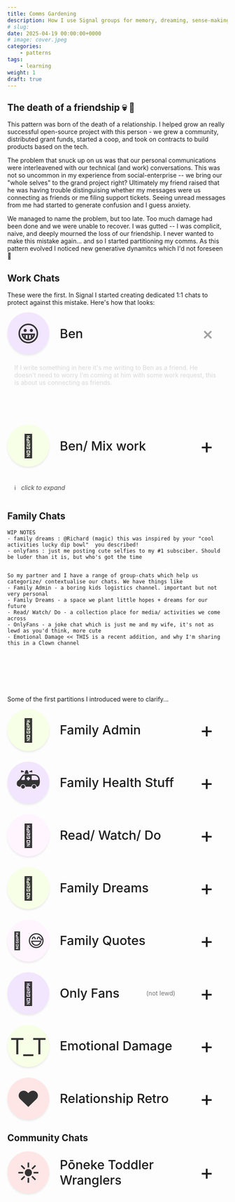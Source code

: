 ```yaml
---
title: Comms Gardening
description: How I use Signal groups for memory, dreaming, sense-making, coherance.
# slug:
date: 2025-04-19 00:00:00+0000
# image: cover.jpeg
categories:
    - patterns
tags:
    - learning
weight: 1
draft: true
---
```


## The death of a friendship :skull: :seedling:

This pattern was born of the death of a relationship. I helped grow an really
successful open-source project with this person - we grew a community,
distributed grant funds, started a coop, and took on contracts to build products
based on the tech. 

The problem that snuck up on us was that our personal communications were
interleavened with our technical (and work) conversations. This was not so
uncommon in my experience from social-enterprise -- we bring our "whole selves"
to the grand project right? Ultimately my friend raised that he was having trouble
distinguising whether my messages were us connecting as friends or me filing
support tickets. Seeing unread messages from me had started to generate
confusion and I guess anxiety.

We managed to name the problem, but too late. Too much damage had been done and
we were unable to recover. I was gutted -- I was complicit, naive, and deeply
mourned the loss of our friendship. I never wanted to make this mistake again...
and so I started partitioning my comms. As this pattern evolved I noticed new
generative dynamitcs which I'd not foreseen :seedling:


## Work Chats

These were the first. In Signal I started creating dedicated 1:1 chats to
protect against this mistake. Here's how that looks:

<div class='chats'>
  <details open="">
    <summary>
      <div class='icon'>😀</div>
      <div class='title'>Ben</div>
      <div class='expand-symbol'>+</div>
    </summary>
    <div class='body'>

  If I write something in here it's me writing to Ben as a
  friend. He doesn't need to worry I'm coming at him with some work request, this
  is about us connecting as friends.
    </div>
  </details>

  <details>
    <summary>
      <div class='icon'>💼</div>
      <div class='title'>Ben/ Mix work</div>
      <div class='expand-symbol'>+</div>
    </summary>
    <div class='body'>

  Work coordination. If it's out-of-office hours, this can wait.
    </div>
  </details>

:information_source: &nbsp; _click to expand_
</div>


## Family Chats

```
WIP NOTES
- family dreams : @Richard (magic) this was inspired by your "cool activities lucky dip bowl"  you described!
- onlyfans : just me posting cute selfies to my #1 subsciber. Should be luder than it is, but who's got the time


So my partner and I have a range of group-chats which help us categorize/ contextualise our chats. We have things like
- Family Admin - a boring kids logistics channel. important but not very personal
- Family Dreams - a space we plant little hopes + dreams for our future
- Read/ Watch/ Do - a collection place for media/ activities we come across
- OnlyFans - a joke chat which is just me and my wife, it's not as lewd as you'd think, more cute
- Emotional Damage << THIS is a recent addition, and why I'm sharing this in a Clown channel








```

Some of the first partitions I introduced were to clarify...

<div class='chats'>
  <details>
    <summary>
      <div class='icon'>🏡</div>
      <div class='title'>Family Admin</div>
      <div class='expand-symbol'>+</div>
    </summary>
    <div class='body'>

  Boring but necessary house + kid stuff. I got scared that this would dominate all
    my communication with my wife. Like the "work" chat above it allows us to protect
    our relationship (to a degree) from the onslaught of logistics.

   </div>
  </details>

  <details>
    <summary>
      <div class='icon'>🚑</div>
      <div class='title'>Family Health Stuff</div>
      <div class='expand-symbol'>+</div>
    </summary>
    <div class='body'>

  This channel started when I noticed that there are some health symptoms which
  are not a threat ... unless they've been running longer than a few
  weeks. This is a dumping ground for misc observations on the wellbeing
  on anyone in the family:
  - <Daughter> ears / ear - seemed to clear yesterday "everything is so loud"
  - son, dry cough still
  - daughter: 5mL Parecetamol
  - Mix: 81KG, blood pressure 126/80

  Things
   </div>
  </details>

  <details>
    <summary>
      <div class='icon'>🌈</div>
      <div class='title'>Read/ Watch/ Do</div>
      <div class='expand-symbol'>+</div>
    </summary>
    <div class='body'>
    </div>
  </details>

  <details>
    <summary>
      <div class='icon'>🎉</div>
      <div class='title'>Family Dreams</div>
      <div class='expand-symbol'>+</div>
    </summary>
    <div class='body'>
    </div>
  </details>

  <details>
    <summary>
      <div class='icon icon-double'>💬 😅</div>
      <div class='title'>Family Quotes</div>
      <div class='expand-symbol'>+</div>
    </summary>
    <div class='body'>
    </div>
  </details>

  <details>
    <summary>
      <div class='icon'>🥵</div>
      <div class='title'>Only Fans</div>
      <div class='note'>(not lewd)</div>
      <div class='expand-symbol'>+</div>
    </summary>
    <div class='body'>
    </div>
  </details>

  <details>
    <summary>
      <div class='icon'>T_T</div>
      <div class='title'>Emotional Damage</div>
      <div class='expand-symbol'>+</div>
    </summary>
    <div class='body'>

Emotional Damage is a phrase which comes from
[this video](https://www.youtube.com/watch?v=cQpq56FmIN4). This channel
started as a venting space for challenging interactions with family. It's
become a space for solidarity, reflection, and has transcended into healthy
processing / transmutation.

Example (non-personal): <br />
_This morning I was taking the trash out, and the bag snagged on the bin as
I lifted it, disgorging all this juicy trash on the floor. I was immediately
crest-fallen (this was just one more damn thing on top of an already rough 24
hours), but then I transmuted it into cosmic humour. It was so bad I was able
to laugh 🤣😭_
    </div>
  </details>

  <details>
    <summary>
      <div class='icon'>❤️</div>
      <div class='title'>Relationship Retro</div>
      <div class='expand-symbol'>+</div>
    </summary>
    <div class='body'>
    </div>
  </details>
</div>


## Community Chats

<div class='chats'>
  <details >
    <summary>
      <div class='icon'>☀️</div>
      <div class='title'>Pōneke Toddler Wranglers</div>
      <div class='expand-symbol'>+</div>
    </summary>
    <div class='body'>
    </div>
</div>


<style>
.chats {
  --summary-bg: var(--card-background);
  --icon-bg: rgb(255, 245, 255);
  --details-bg: var(--card-background);

  background: var(--summary-bg);
  padding: 2rem calc(var(--card-padding) + 0rem);
  /* border-radius: 1rem; */
  border: 1px solid var(--body-text-color);
  /* box-shadow:  */
  /*   0px 3px 5px -1px rgba(0, 0, 0, 0.10) inset, */
  /*   0px 6px 10px 0px rgba(0, 0, 0, 0.05) inset, */
  /*   0px 1px 18px 0px rgba(0, 0, 0, 0.02) inset; */
  margin: 0 calc(-1 * var(--card-padding));

  display: grid;
  grid-gap: 1.5rem;

  > p {
    /* color: white; */
    padding-left: 1rem;
    opacity: 0.8;
  }

  --lum: 95%;
  details:nth-last-child(-2n) { --icon-bg: hsl(180deg, 100%, var(--lum)); }
  details:nth-last-child(2n+1) { --icon-bg: hsl(270deg, 100%, var(--lum)); }
  details:nth-last-child(4n+1) { --icon-bg: hsl(0deg, 100%, var(--lum)); }
  details:nth-last-child(3n+2) { --icon-bg:  hsl(80deg, 100%, var(--lum)); }
}

details {
  /* padding: 10px !important; */
  /* background: red; */
  margin: 0 !important;

  cursor: pointer;
  transition: 0.15s background linear;

  summary {
    list-style: none;
    /* color: white; */
    background: var(--summary-bg);

    display: grid;
    grid-template-columns: auto 1fr auto auto;
    align-items: center;
    grid-gap: 1.5rem;

    .icon {
      width: 6rem;
      height: 6rem;
      font-size: 3.2rem;
      background: var(--icon-bg);
      color: #333;

      border-radius: 50%;
      box-shadow: 0px 3px 5px -1px rgba(0, 0, 0, 0.10);

      display: grid;
      justify-items: center;
      align-items: center;

      &.icon-double {
        font-size: 2.4rem;
      }
    }
    .title {
      font-size: 1.8rem;
      font-weight: 500;
    }
    .note {
      opacity: 0.6;
      margin-right: 2rem;
    }
    .expand-symbol {
      grid-column: 4;
      font-size: 3rem;
      margin-right: 2rem;

      display: grid;
      text-align: center;

      transition: all linear .2s;
    }
  }

  .body {
    min-height: 6rem;
    cursor: auto;
    background: var(--details-bg);
    padding: 4px 0;
    border-radius: 4px;
    margin: 1rem;

    /* carat thing */
    &:before {
      content: "";
      width: 0;
      height: 0;
      border-left: 8px solid transparent;
      border-right: 8px solid transparent;
      border-bottom: 12px solid var(--details-bg);
      top: -10px;
      position: absolute;
      left: 10px;
    }

    filter:
      drop-shadow(0px 3px 5px  rgba(0, 0, 0, 0.12))
      drop-shadow(0px 6px 10px rgba(0, 0, 0, 0.05))
      drop-shadow(0px 1px 18px rgba(0, 0, 0, 0.03));
  }
}


details[open] {
  .expand-symbol {
    transform: rotate(-45deg);
    opacity: 0.4;
  }

  p {
   animation: animateDown 0.2s linear forwards;
 }
}

@keyframes animateDown {
  0% {
    opacity: 0;
    transform: translatey(-15px);
  }
  100% {
    opacity: 1;
    transform: translatey(0);
  }
}

</style>
